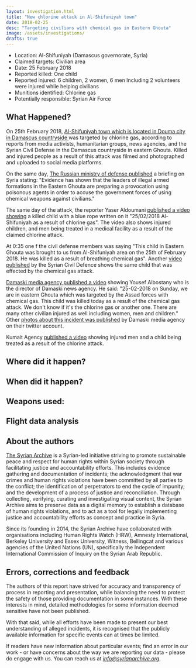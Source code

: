 ```yaml
---
layout: investigation.html
title: "New chlorine attack in Al-Shifuniyah town"
date: 2018-02-25
desc: "Targeting civilians with chemical gas in Eastern Ghouta"
image: /assets/investigations/
drafts: true
---
```


- Location: Al-Shifuniyah (Damascus governorate, Syria)
- Claimed targets: Civilian area
- Date: 25 February 2018
- Reported killed: One child
- Reported injured: 6 children, 2 women, 6 men Including 2 volunteers were injured while helping civilians 
- Munitions identified: Chlorine gas
- Potentially responsible: Syrian Air Force

## What Happened?

On 25th February 2018, [Al-Shifuniyah town which is located in Douma city in Damascus countryside ](http://wikimapia.org/#lang=de&lat=33.558124&lon=36.440020&z=17&m=b&show=/1565461/Al-Shifuniyah&search=%D8%AF%D9%88%D9%85%D8%A7) was targeted by chlorine gas, according to reports from media activists, humanitarian groups, news agencies, and the Syrian Civil Defense in the Damascus countryside in eastern Ghouta. Killed and injured people as a result of this attack was filmed and photographed and uploaded to social media platforms.

On the same day, [The Russian ministry of defense published](http://eng.mil.ru/en/news_page/country/more.htm?id=12164301@egNews) a briefing on Syria stating: "Evidence has shown that the leaders of illegal armed formations in the Eastern Ghouta are preparing a provocation using poisonous agents in order to accuse the government forces of using chemical weapons against civilians."

The same day of the attack, the reporter Yaser Aldoumani [published a video showing](https://www.youtube.com/watch?v=7vzolYe75_g) a killed child with a blue rope written on it "25/02/2018 Al-Shifuniyah as a result of chlorine gas". The video also shows injured children, and men being treated in a medical facility as a result of the claimed chlorine attack.

At 0:35 one f the civil defense members was saying "This child in Eastern Ghouta was brought to us from Al-Shifuniyah area on the 25th of February 2018. He was killed as a result of breathing chemical gas".
Another [video published](https://www.youtube.com/watch?v=r9x0xi-02wA) by the Syrian Civil Defence shows the same child that was effected by the chemical gas attack.

 [Damaski media agency published a video](https://www.youtube.com/watch?v=r9x0xi-02wA) showing Yousef Albostany who is the director of Damaski news agency. He said: "25-02-2018 on Sunday, we are in eastern Ghouta which was targeted by the Assad forces with chemical gas. This child was killed today as a result of the chemical gas attack. We don't know if it's the chlorine gas or another one. There are many other civilian injured as well including women, men and children."
 Other [photos about this incident was published](https://twitter.com/Damaskiagency/status/967838959509409792) by Damaski media agency on their twitter account.

Kumait Agency [published a video](https://www.youtube.com/watch?v=eAHtGJmUMVY) showing injured men and a child being treated as a result of the chlorine attack.

## Where did it happen?


## When did it happen?


## Weapons used:


## Flight data analysis


## About the authors
[The Syrian Archive](https://syrianarchive.org/en/about) is a Syrian-led initiative striving to promote sustainable peace and respect for human rights within Syrian society through facilitating justice and accountability efforts. This includes evidence gathering and documentation of incidents; the acknowledgment that war crimes and human rights violations have been committed by all parties to the conflict; the identification of perpetrators to end the cycle of impunity; and the development of a process of justice and reconciliation. Through collecting, verifying, curating and investigating visual content, the Syrian Archive aims to preserve data as a digital memory to establish a database of human rights violations, and to act as a tool for legally implementing justice and accountability efforts as concept and practice in Syria.

Since its founding in 2014, the Syrian Archive have collaborated with organisations including Human Rights Watch (HRW), Amnesty International, Berkeley University and Essex University, Witness, Bellingcat and various agencies of the United Nations (UN), specifically the Independent International Commission of Inquiry on the Syrian Arab Republic.

## Errors, corrections and feedback
The authors of this report have strived for accuracy and transparency of process in reporting and presentation, while balancing the need to protect the safety of those providing documentation in some instances. With these interests in mind, detailed methodologies for some information deemed sensitive have not been published.

With that said, while all efforts have been made to present our best understanding of alleged incidents, it is recognised that the publicly available information for specific events can at times be limited.

If readers have new information about particular events; find an error in our work - or have concerns about the way we are reporting our data - please do engage with us. You can reach us at *info@syrianarchive.org*.
